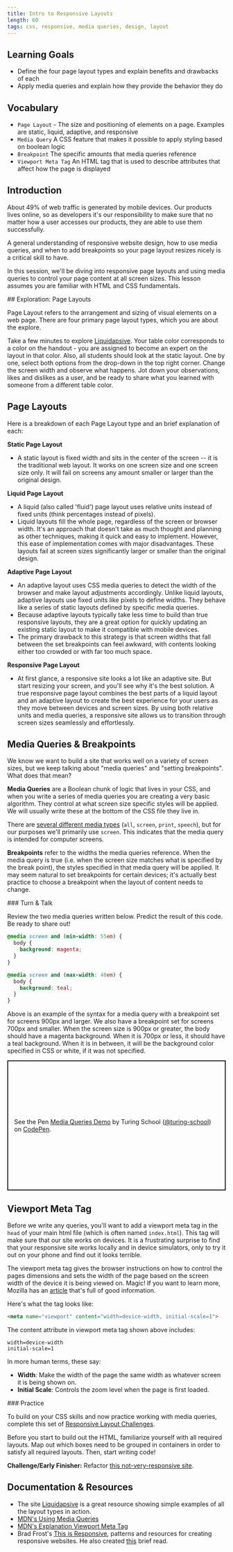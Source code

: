 ```yaml
---
title: Intro to Responsive Layouts
length: 60
tags: css, responsive, media queries, design, layout
---
```


## Learning Goals

- Define the four page layout types and explain benefits and drawbacks of each
- Apply media queries and explain how they provide the behavior they do

## Vocabulary

- `Page Layout` - The size and positioning of elements on a page. Examples are static, liquid, adaptive, and responsive
- `Media Query` A CSS feature that makes it possible to apply styling based on boolean logic
- `Breakpoint` The specific amounts that media queries reference
- `Viewport Meta Tag` An HTML tag that is used to describe attributes that affect how the page is displayed

## Introduction

About 49% of web traffic is generated by mobile devices. Our products lives online, so as developers it's our responsibility to make sure that no matter how a user accesses our products, they are able to use them successfully.

A general understanding of responsive website design, how to use media queries, and when to add breakpoints so your page layout resizes nicely is a critical skill to have.

In this session, we'll be diving into responsive page layouts and using media queries to control your page content at all screen sizes. This lesson assumes you are familiar with HTML and CSS fundamentals.

<div class="call-to-action">
## Exploration: Page Layouts

Page Layout refers to the arrangement and sizing of visual elements on a web page. There are four primary page layout types, which you are about the explore.

Take a few minutes to explore <a target="blank" href="https://web.archive.org/web/20190602161514/http://www.liquidapsive.com/">Liquidapsive</a>. Your table color corresponds to a color on the handout - you are assigned to become an expert on the layout in that color. Also, all students should look at the static layout. One by one, select both options from the drop-down in the top right corner. Change the screen width and observe what happens. Jot down your observations, likes and dislikes as a user, and be ready to share what you learned with someone from a different table color.
</div>

## Page Layouts

Here is a breakdown of each Page Layout type and an brief explanation of each:

**Static Page Layout**

* A static layout is fixed width and sits in the center of the screen -- it is the traditional web layout. It works on one screen size and one screen size only. It will fail on screens any amount smaller or larger than the original design.

**Liquid Page Layout**

* A liquid (also called 'fluid') page layout uses relative units instead of fixed units (think percentages instead of pixels).
* Liquid layouts fill the whole page, regardless of the screen or browser width. It's an approach that doesn't take as much thought and planning as other techniques, making it quick and easy to implement. However, this ease of implementation comes with major disadvantages. These layouts fail at screen sizes significantly larger or smaller than the original design.

**Adaptive Page Layout**

* An adaptive layout uses CSS media queries to detect the width of the browser and make layout adjustments accordingly. Unlike liquid layouts, adaptive layouts use fixed units like pixels to define widths. They behave like a series of static layouts defined by specific media queries.
* Because adaptive layouts typically take less time to build than true responsive layouts, they are a great option for quickly updating an existing static layout to make it compatible with mobile devices.
* The primary drawback to this strategy is that screen widths that fall between the set breakpoints can feel awkward, with contents looking either too crowded or with far too much space.

**Responsive Page Layout**

* At first glance, a responsive site looks a lot like an adaptive site. But start resizing your screen, and you'll see why it's the best solution. A true responsive page layout combines the best parts of a liquid layout and an adaptive layout to create the best experience for your users as they move between devices and screen sizes. By using both relative units and media queries, a responsive site allows us to transition through screen sizes seamlessly and effortlessly.

## Media Queries & Breakpoints

We know we want to build a site that works well on a variety of screen sizes, but we keep talking about "media queries" and "setting breakpoints". What does that mean?

**Media Queries** are a Boolean chunk of logic that lives in your CSS, and when you write a series of media queries you are creating a very basic algorithm. They control at what screen size specific styles will be applied. We will usually write these at the bottom of the CSS file they live in.

There are [several different media types](https://developer.mozilla.org/en-US/docs/Web/CSS/@media) (`all`, `screen`, `print`, `speech`), but for our purposes we'll primarily use `screen`. This indicates that the media query is intended for computer screens.

**Breakpoints** refer to the widths the media queries reference. When the media query is true (i.e. when the screen size matches what is specified by the break point), the styles specified in that media query will be applied. It may seem natural to set breakpoints for certain devices; it's actually best practice to choose a breakpoint when the layout of content needs to change.

<section class="call-to-action">
### Turn & Talk

Review the two media queries written below. Predict the result of this code. Be ready to share out!
</section>

```css
@media screen and (min-width: 55em) {
  body {
    background: magenta;
  }
}

@media screen and (max-width: 40em) {
  body {
    background: teal;
  }
}
```

Above is an example of the syntax for a media query with a breakpoint set for screens 900px and larger. We also have a breakpoint set for screens 700px and smaller. When the screen size is 900px or greater, the body should have a magenta background. When it is 700px or less, it should have a teal background. When it is in between, it will be the background color specified in CSS or white, if it was not specified.

<p class="codepen" data-height="300" data-theme-id="37918" data-default-tab="css,result" data-user="turing-school" data-slug-hash="RwwWoqO" style="height: 300px; box-sizing: border-box; display: flex; align-items: center; justify-content: center; border: 2px solid; margin: 1em 0; padding: 1em;" data-pen-title="Media Queries Demo">
  <span>See the Pen <a href="https://codepen.io/turing-school/pen/RwwWoqO">
  Media Queries Demo</a> by Turing School (<a href="https://codepen.io/turing-school">@turing-school</a>)
  on <a href="https://codepen.io">CodePen</a>.</span>
</p>
<script async src="https://static.codepen.io/assets/embed/ei.js"></script>

## Viewport Meta Tag

Before we write any queries, you'll want to add a viewport meta tag in the `head` of your main html file (which is often named `index.html`). This tag will make sure that our site works on devices. It is a frustrating surprise to find that your responsive site works locally and in device simulators, only to try it out on your phone and find out it looks terrible.

The viewport meta tag gives the browser instructions on how to control the pages dimensions and sets the width of the page based on the screen width of the device it is being viewed on. Magic! If you want to learn more, Mozilla has an [article](https://developer.mozilla.org/en-US/docs/Mozilla/Mobile/Viewport_meta_tag) that's full of good information.

Here's what the tag looks like:

```html
<meta name="viewport" content="width=device-width, initial-scale=1">
```
The content attribute in viewport meta tag shown above includes:

```
width=device-width
initial-scale=1
```

In more human terms, these say:

* __Width__: Make the width of the page the same width as whatever screen it is being shown on.
* __Initial Scale__: Controls the zoom level when the page is first loaded.

<section class="checks-for-understanding">
### Practice

To build on your CSS skills and now practice working with media queries, complete this set of <a href="https://github.com/turingschool-examples/responsive-layout-challenges">Responsive Layout Challenges</a>.

Before you start to build out the HTML, familiarize yourself with all required layouts. Map out which boxes need to be grouped in containers in order to satisfy all required layouts. Then, start writing code!

**Challenge/Early Finisher:** Refactor <a href="https://github.com/turingschool-examples/responsive-rescue">this not-very-responsive site</a>.
</section>

## Documentation & Resources

* The site [Liquidapsive](http://www.liquidapsive.com/) is a great resource showing simple examples of all the layout types in action.
* [MDN's Using Media Queries](https://developer.mozilla.org/en-US/docs/Web/CSS/Media_Queries/Using_media_queries)
* [MDN's Explanation Viewport Meta Tag](https://developer.mozilla.org/en-US/docs/Mozilla/Mobile/Viewport_meta_tag)
* Brad Frost's [This is Responsive](http://bradfrost.github.io/this-is-responsive/), patterns and resources for creating responsive websites. He also created [this](https://bradfrost.com/blog/post/7-habits-of-highly-effective-media-queries/#relative) brief read.
